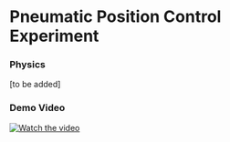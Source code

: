 # Pneumatic Position Control Experiment



### Physics

[to be added]



### Demo Video

[![Watch the video](https://i.ytimg.com/vi/WC_F0Mm9130/hqdefault.jpg?sqp=-oaymwEZCNACELwBSFXyq4qpAwsIARUAAIhCGAFwAQ==&rs=AOn4CLBHA_FTil2EvzZBRxPz2YhJGv-bXQ)](https://www.youtube.com/watch?v=WC_F0Mm9130)

